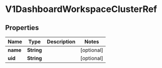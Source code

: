# V1DashboardWorkspaceClusterRef

## Properties
Name | Type | Description | Notes
------------ | ------------- | ------------- | -------------
**name** | **String** |  |  [optional]
**uid** | **String** |  |  [optional]
